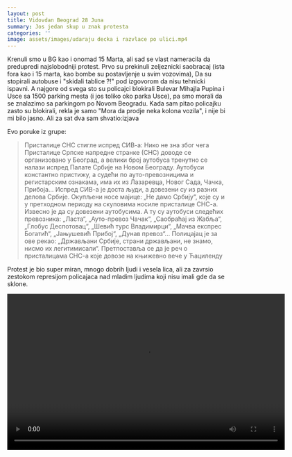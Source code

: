 ```yaml
---
layout: post
title: Vidovdan Beograd 28 Juna
summary: Jos jedan skup u znak protesta
categories: ''
image: assets/images/udaraju decka i razvlace po ulici.mp4
---
```

Krenuli smo u BG kao i onomad 15 Marta, ali sad se vlast nameracila da predupredi najslobodniji protest.
Prvo su prekinuli zeljeznicki saobracaj (ista fora kao i 15 marta, kao bombe su postavljenje u svim vozovima), Da su stopirali autobuse i "skidali tablice ?!" pod izgovorom da nisu tehnicki ispavni.
A najgore od svega sto su policajci blokirali Bulevar Mihajla Pupina i Usce sa 1500 parking mesta (i jos toliko oko parka Usce), pa smo morali da se znalazimo sa parkingom po Novom Beogradu. 
Kada sam pitao policajku zasto su blokirali, rekla je samo "Mora da prodje neka kolona vozila", i nije bi mi bilo jasno. Ali za sat dva sam shvatio:izjava 
 
Evo poruke iz grupe:

> Присталице СНС стигле испред СИВ-а: Нико не зна због чега
> Присталице Српске напредне странке (СНС) доводе се организовано у Београд, а велики број аутобуса тренутно се налази испред Палате Србије на Новом Београду. Аутобуси константно пристижу, а судећи по ауто-превозницима и регистарским ознакама, има их из Лазаревца, Новог Сада, Чачка, Прибоја... 
> Испред СИВ-а је доста људи, а довезени су из разних делова Србије.
> Окупљени носе мајице: „Не дамо Србију“, које су и у претходном периоду на скуповима носиле присталице СНС-а.
> Извесно је да су довезени аутобусима.
> А ту су аутобуси следећих превозника: „Ласта“, „Ауто-превоз Чачак“, „Саобраћај из Жабља“, „Глобус Деспотовац“, „Шевић турс Владимирци“, „Мачва експрес Богатић“, „Јањушевић Прибој“, „Дунав превоз“...
> Полицајац је за ове рекао: „Држављани Србије, страни држављани, не знамо, нисмо их легитимисали“.
> Претпоставља се да је реч о присталицама СНС-а које довозе на књижевно вече у Ћациленду


Protest je bio super miran, mnogo dobrih ljudi i vesela lica, ali za zavrsio zestokom represijom policajaca nad mladim ljudima koji nisu imali gde da se sklone.


<video width="640" height="360" controls>
  <source src="{{ "assets/images/udaraju decka i razvlace po ulici.mp4" | relative_url }}" type="video/mp4">
  Your browser does not support the video tag.
</video>
